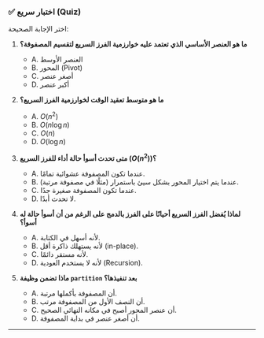 
### ✅ اختبار سريع (Quiz)
اختر الإجابة الصحيحة:

1.  **ما هو العنصر الأساسي الذي تعتمد عليه خوارزمية الفرز السريع لتقسيم المصفوفة؟**
    * A. العنصر الأوسط
    * B. المحور (Pivot)
    * C. أصغر عنصر
    * D. أكبر عنصر

2.  **ما هو متوسط تعقيد الوقت لخوارزمية الفرز السريع؟**
    * A. $O(n^2)$
    * B. $O(n \log n)$
    * C. $O(n)$
    * D. $O(\log n)$

3.  **متى تحدث أسوأ حالة أداء للفرز السريع ($O(n^2)$)؟**
    * A. عندما تكون المصفوفة عشوائية تمامًا.
    * B. عندما يتم اختيار المحور بشكل سيئ باستمرار (مثلًا في مصفوفة مرتبة).
    * C. عندما تكون المصفوفة صغيرة جدًا.
    * D. لا تحدث أبدًا.

4.  **لماذا يُفضل الفرز السريع أحيانًا على الفرز بالدمج على الرغم من أن أسوأ حالة له أسوأ؟**
    * A. لأنه أسهل في الكتابة.
    * B. لأنه يستهلك ذاكرة أقل (in-place).
    * C. لأنه مستقر دائمًا.
    * D. لأنه لا يستخدم العودية (Recursion).

5.  **ماذا تضمن وظيفة `partition` بعد تنفيذها؟**
    * A. أن المصفوفة بأكملها مرتبة.
    * B. أن النصف الأول من المصفوفة مرتب.
    * C. أن عنصر المحور أصبح في مكانه النهائي الصحيح.
    * D. أن أصغر عنصر في بداية المصفوفة.

---